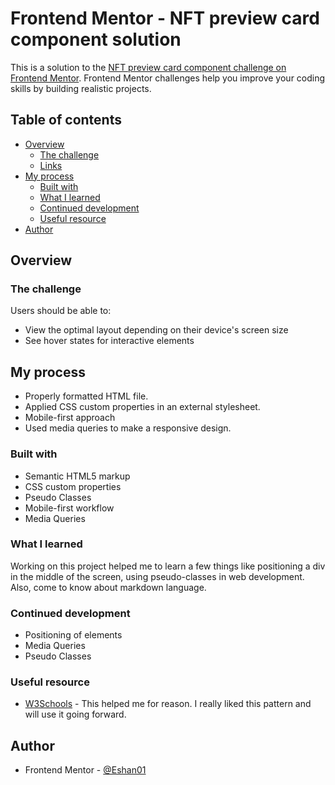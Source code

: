 # Frontend Mentor - NFT preview card component solution

This is a solution to the [NFT preview card component challenge on Frontend Mentor](https://www.frontendmentor.io/challenges/nft-preview-card-component-SbdUL_w0U). Frontend Mentor challenges help you improve your coding skills by building realistic projects. 

## Table of contents

- [Overview](#overview)
  - [The challenge](#the-challenge)
  - [Links](#links)
- [My process](#my-process)
  - [Built with](#built-with)
  - [What I learned](#what-i-learned)
  - [Continued development](#continued-development)
  - [Useful resource](#useful-resourcee)
- [Author](#author)


## Overview

### The challenge

Users should be able to:

- View the optimal layout depending on their device's screen size
- See hover states for interactive elements

## My process

- Properly formatted HTML file.
- Applied CSS custom properties in an external stylesheet.
- Mobile-first approach
- Used media queries to make a responsive design. 

### Built with

- Semantic HTML5 markup
- CSS custom properties
- Pseudo Classes
- Mobile-first workflow
- Media Queries


### What I learned

Working on this project helped me to learn a few things like positioning a div in the middle of the screen, using pseudo-classes in web development. Also, come to know about markdown language.


### Continued development

- Positioning of elements
- Media Queries
- Pseudo Classes

### Useful resource

- [W3Schools](https://www.w3schools.com/css) - This helped me for  reason. I really liked this pattern and will use it going forward.


## Author

- Frontend Mentor - [@Eshan01](https://www.frontendmentor.io/profile/Eshan01)

